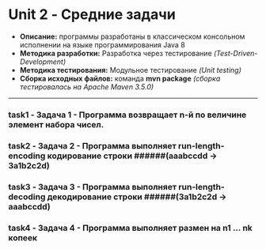 # Unit 2 - Средние задачи

* **Описание:** программы разработаны в классическом консольном исполнении на языке программирования Java 8
* **Методика разработки:** Разработка через тестирование _(Test-Driven-Development)_
* **Методика тестирования:** Модульное тестирование _(Unit testing)_
* **Сборка исходных файлов:** команда **mvn package** _(сборка тестировалась на Apache Maven 3.5.0)_

___

### task1 - Задача 1 - Программа возвращает n-й по величине элемент набора чисел.
### task2 - Задача 2 - Программа выполняет run-length-encoding кодирование строки ######(aaabccdd -> 3a1b2c2d)
### task3 - Задача 3 - Программа выполняет run-length-decoding декодирование строки ######(3a1b2c2d -> aaabccdd)
### task4 - Задача 4 - Программа выполняет размен на n1 ... nk копеек
